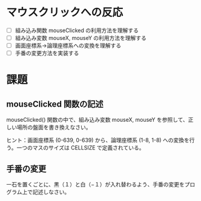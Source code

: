 # マウスクリックへの反応

- [ ] 組み込み関数 mouseClicked の利用方法を理解する
- [ ] 組み込み変数 mouseX, mouseY の利用方法を理解する
- [ ] 画面座標系→論理座標系への変換を理解する
- [ ] 手番の変更方法を実装する

# 課題
## mouseClicked 関数の記述
mouseClicked() 関数の中で、組み込み変数 mouseX, mouseY を参照して、正しい場所の盤面を書き換えなさい。

ヒント：画面座標系 (0-639, 0-639) から、論理座標系 (1-8, 1-8) への変換を行う。一つのマスのサイズは CELLSIZE で定義されている。

## 手番の変更
一石を置くごとに、黒（１）と白（−１）が入れ替わるよう、手番の変更をプログラム上で記述しなさい。
